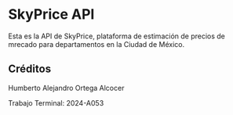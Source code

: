 # SkyPrice API

Esta es la API de SkyPrice, plataforma de estimación de precios de mrecado
para departamentos en la Ciudad de México.

## Créditos

Humberto Alejandro Ortega Alcocer

Trabajo Terminal: 2024-A053
